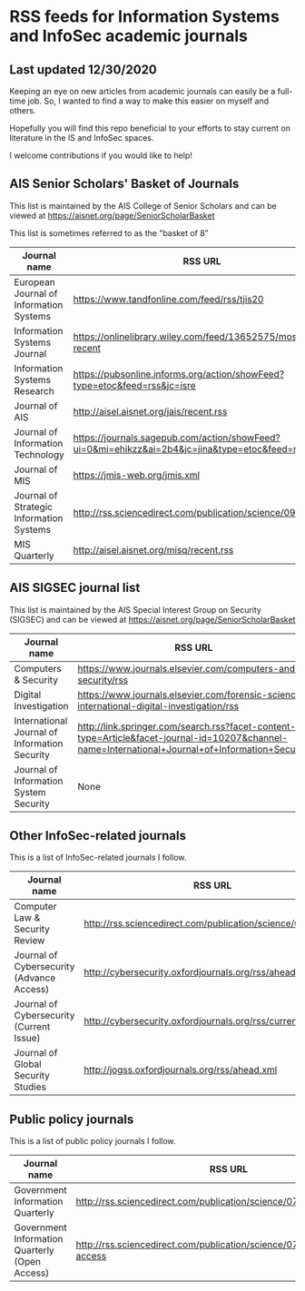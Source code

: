 # RSS feeds for Information Systems and InfoSec academic journals
## Last updated 12/30/2020

Keeping an eye on new articles from academic journals can easily be a full-time job.  So, I wanted to find a way to make this easier on myself and others.

Hopefully you will find this repo beneficial to your efforts to stay current on literature in the IS and InfoSec spaces.

I welcome contributions if you would like to help!

## AIS Senior Scholars' Basket of Journals
This list is maintained by the AIS College of Senior Scholars and can be viewed at https://aisnet.org/page/SeniorScholarBasket

This list is sometimes referred to as the "basket of 8"

Journal name | RSS URL
------------ | -------
European Journal of Information Systems | https://www.tandfonline.com/feed/rss/tjis20
Information Systems Journal | https://onlinelibrary.wiley.com/feed/13652575/most-recent
Information Systems Research | https://pubsonline.informs.org/action/showFeed?type=etoc&feed=rss&jc=isre
Journal of AIS | http://aisel.aisnet.org/jais/recent.rss
Journal of Information Technology | https://journals.sagepub.com/action/showFeed?ui=0&mi=ehikzz&ai=2b4&jc=jina&type=etoc&feed=rss
Journal of MIS | https://jmis-web.org/jmis.xml
Journal of Strategic Information Systems | http://rss.sciencedirect.com/publication/science/09638687
MIS Quarterly | http://aisel.aisnet.org/misq/recent.rss


## AIS SIGSEC journal list
This list is maintained by the AIS Special Interest Group on Security (SIGSEC) and can be viewed at https://aisnet.org/page/SeniorScholarBasket

Journal name | RSS URL
------------ | -------
Computers & Security | https://www.journals.elsevier.com/computers-and-security/rss
Digital Investigation | https://www.journals.elsevier.com/forensic-science-international-digital-investigation/rss
International Journal of Information Security | http://link.springer.com/search.rss?facet-content-type=Article&facet-journal-id=10207&channel-name=International+Journal+of+Information+Security
Journal of Information System Security | None


## Other InfoSec-related journals
This is a list of InfoSec-related journals I follow.

Journal name | RSS URL
------------ | -------
Computer Law & Security Review | http://rss.sciencedirect.com/publication/science/02673649
Journal of Cybersecurity (Advance Access) | http://cybersecurity.oxfordjournals.org/rss/ahead.xml
Journal of Cybersecurity (Current Issue) | http://cybersecurity.oxfordjournals.org/rss/current.xml
Journal of Global Security Studies | http://jogss.oxfordjournals.org/rss/ahead.xml

## Public policy journals
This is a list of public policy journals I follow.

Journal name | RSS URL
------------ | -------
Government Information Quarterly | http://rss.sciencedirect.com/publication/science/0740624X
Government Information Quarterly (Open Access)| http://rss.sciencedirect.com/publication/science/0740624X_OA/open-access
